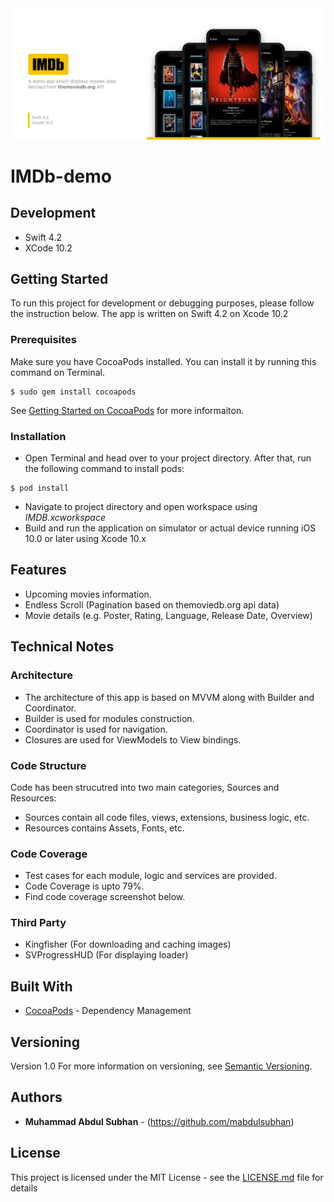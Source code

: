 <img src="Screenshots/cover.jpg" >

# IMDb-demo

## Development
- Swift 4.2
- XCode 10.2

## Getting Started
To run this project for development or debugging purposes, please follow the instruction below. The app is written on Swift 4.2 on Xcode 10.2

### Prerequisites
Make sure you have CocoaPods installed. You can install it by running this command on Terminal.
```
$ sudo gem install cocoapods
```
See [Getting Started on CocoaPods](https://guides.cocoapods.org/using/getting-started.html) for more informaiton.


### Installation 
- Open Terminal and head over to your project directory. After that, run the following command to install pods:
```
$ pod install
```
- Navigate to project directory and open workspace using *IMDB.xcworkspace*
- Build and run the application on simulator or actual device running iOS 10.0 or later using Xcode 10.x

## Features
- Upcoming movies information.
- Endless Scroll (Pagination based on themoviedb.org api data)
- Movie details (e.g. Poster, Rating, Language, Release Date, Overview)


## Technical Notes

### Architecture
- The architecture of this app is based on MVVM along with Builder and Coordinator.
- Builder is used for modules construction.
- Coordinator is used for navigation.
- Closures are used for ViewModels to View bindings.

### Code Structure
Code has been strucutred into two main categories, Sources and Resources:
- Sources contain all code files, views, extensions, business logic, etc.
- Resources contains Assets, Fonts, etc.

### Code Coverage
- Test cases for each module, logic and services are provided.
- Code Coverage is upto 79%.
- Find code coverage screenshot below. 

### Third Party
- Kingfisher (For downloading and caching images)
- SVProgressHUD (For displaying loader)

## Built With

* [CocoaPods](https://cocoapods.org/) - Dependency Management

## Versioning

Version 1.0
For more information on versioning, see [Semantic Versioning](http://semver.org/).

## Authors

* **Muhammad Abdul Subhan** - (https://github.com/mabdulsubhan)

## License

This project is licensed under the MIT License - see the [LICENSE.md](LICENSE.md) file for details


